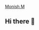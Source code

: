 <html>
  <head>
    <script src="https://platform.linkedin.com/badges/js/profile.js" async defer type="text/javascript"></script>
  </head>
  <body>
    <div class="badge-base LI-profile-badge" data-locale="en_US" data-size="large" data-theme="dark" data-type="HORIZONTAL" data-vanity="mmonish147" data-version="v1"><a class="badge-base__link LI-simple-link" href="https://in.linkedin.com/in/mmonish147?trk=profile-badge">Monish M</a></div>
  </body>
 </html> 


              
## Hi there 👋

<!--
**Monish147/monish147** is a ✨ _special_ ✨ repository because its `README.md` (this file) appears on your GitHub profile.

Here are some ideas to get you started:

- 🔭 I’m currently working on ...
- 🌱 I’m currently learning ...
- 👯 I’m looking to collaborate on ...
- 🤔 I’m looking for help with ...
- 💬 Ask me about ...
- 📫 How to reach me: ...
- 😄 Pronouns: ...
- ⚡ Fun fact: ...
-->
